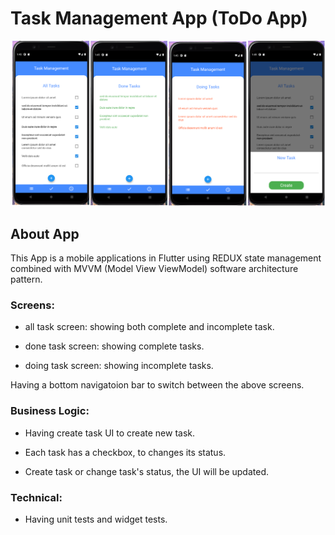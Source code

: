 # Task Management App (ToDo App) 

![App UI](/screens.png)

## About App

This App is a mobile applications in Flutter using REDUX state management combined with MVVM (Model View ViewModel) software architecture pattern.

### Screens:

- all task screen: showing both complete and incomplete task.

- done task screen: showing complete tasks.

- doing task screen: showing incomplete tasks.

Having a bottom navigatoion bar to switch between the above screens.

### Business Logic:

- Having create task UI to create new task.

- Each task has a checkbox, to changes its status.

- Create task or change task's status, the UI will be updated.

### Technical: 

- Having unit tests and widget tests.